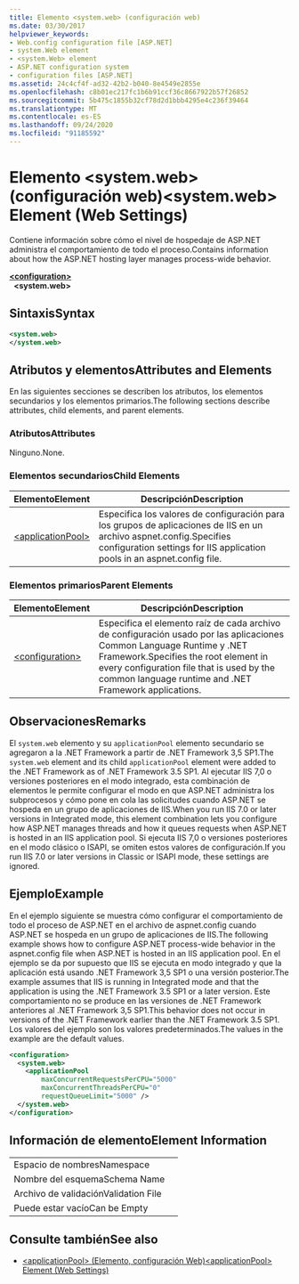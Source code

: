 ```yaml
---
title: Elemento <system.web> (configuración web)
ms.date: 03/30/2017
helpviewer_keywords:
- Web.config configuration file [ASP.NET]
- system.Web element
- <system.Web> element
- ASP.NET configuration system
- configuration files [ASP.NET]
ms.assetid: 24c4cf4f-ad32-42b2-b040-8e4549e2855e
ms.openlocfilehash: c8b01ec217fc1b6b91ccf36c8667922b57f26852
ms.sourcegitcommit: 5b475c1855b32cf78d2d1bbb4295e4c236f39464
ms.translationtype: MT
ms.contentlocale: es-ES
ms.lasthandoff: 09/24/2020
ms.locfileid: "91185592"
---
```

# <a name="systemweb-element-web-settings"></a><span data-ttu-id="16096-102">Elemento \<system.web> (configuración web)</span><span class="sxs-lookup"><span data-stu-id="16096-102">\<system.web> Element (Web Settings)</span></span>

<span data-ttu-id="16096-103">Contiene información sobre cómo el nivel de hospedaje de ASP.NET administra el comportamiento de todo el proceso.</span><span class="sxs-lookup"><span data-stu-id="16096-103">Contains information about how the ASP.NET hosting layer manages process-wide behavior.</span></span>  
  
[**\<configuration>**](../configuration-element.md)  
&nbsp;&nbsp;**\<system.web>**  
  
## <a name="syntax"></a><span data-ttu-id="16096-104">Sintaxis</span><span class="sxs-lookup"><span data-stu-id="16096-104">Syntax</span></span>  
  
```xml  
<system.web>  
</system.web>  
```  
  
## <a name="attributes-and-elements"></a><span data-ttu-id="16096-105">Atributos y elementos</span><span class="sxs-lookup"><span data-stu-id="16096-105">Attributes and Elements</span></span>  

<span data-ttu-id="16096-106">En las siguientes secciones se describen los atributos, los elementos secundarios y los elementos primarios.</span><span class="sxs-lookup"><span data-stu-id="16096-106">The following sections describe attributes, child elements, and parent elements.</span></span>  
  
### <a name="attributes"></a><span data-ttu-id="16096-107">Atributos</span><span class="sxs-lookup"><span data-stu-id="16096-107">Attributes</span></span>  

<span data-ttu-id="16096-108">Ninguno.</span><span class="sxs-lookup"><span data-stu-id="16096-108">None.</span></span>  
  
### <a name="child-elements"></a><span data-ttu-id="16096-109">Elementos secundarios</span><span class="sxs-lookup"><span data-stu-id="16096-109">Child Elements</span></span>  
  
|<span data-ttu-id="16096-110">Elemento</span><span class="sxs-lookup"><span data-stu-id="16096-110">Element</span></span>|<span data-ttu-id="16096-111">Descripción</span><span class="sxs-lookup"><span data-stu-id="16096-111">Description</span></span>|  
|-------------|-----------------|  
|[\<applicationPool>](applicationpool-element-web-settings.md)|<span data-ttu-id="16096-112">Especifica los valores de configuración para los grupos de aplicaciones de IIS en un archivo aspnet.config.</span><span class="sxs-lookup"><span data-stu-id="16096-112">Specifies configuration settings for IIS application pools in an aspnet.config file.</span></span>|  
  
### <a name="parent-elements"></a><span data-ttu-id="16096-113">Elementos primarios</span><span class="sxs-lookup"><span data-stu-id="16096-113">Parent Elements</span></span>  
  
|<span data-ttu-id="16096-114">Elemento</span><span class="sxs-lookup"><span data-stu-id="16096-114">Element</span></span>|<span data-ttu-id="16096-115">Descripción</span><span class="sxs-lookup"><span data-stu-id="16096-115">Description</span></span>|  
|-------------|-----------------|  
|[\<configuration>](../configuration-element.md)|<span data-ttu-id="16096-116">Especifica el elemento raíz de cada archivo de configuración usado por las aplicaciones Common Language Runtime y .NET Framework.</span><span class="sxs-lookup"><span data-stu-id="16096-116">Specifies the root element in every configuration file that is used by the common language runtime and .NET Framework applications.</span></span>|  
  
## <a name="remarks"></a><span data-ttu-id="16096-117">Observaciones</span><span class="sxs-lookup"><span data-stu-id="16096-117">Remarks</span></span>  

<span data-ttu-id="16096-118">El `system.web` elemento y su `applicationPool` elemento secundario se agregaron a la .NET Framework a partir de .NET Framework 3,5 SP1.</span><span class="sxs-lookup"><span data-stu-id="16096-118">The `system.web` element and its child `applicationPool` element were added to the .NET Framework as of .NET Framework 3.5 SP1.</span></span> <span data-ttu-id="16096-119">Al ejecutar IIS 7,0 o versiones posteriores en el modo integrado, esta combinación de elementos le permite configurar el modo en que ASP.NET administra los subprocesos y cómo pone en cola las solicitudes cuando ASP.NET se hospeda en un grupo de aplicaciones de IIS.</span><span class="sxs-lookup"><span data-stu-id="16096-119">When you run IIS 7.0 or later versions in Integrated mode, this element combination lets you configure how ASP.NET manages threads and how it queues requests when ASP.NET is hosted in an IIS application pool.</span></span> <span data-ttu-id="16096-120">Si ejecuta IIS 7,0 o versiones posteriores en el modo clásico o ISAPI, se omiten estos valores de configuración.</span><span class="sxs-lookup"><span data-stu-id="16096-120">If you run IIS 7.0 or later versions in Classic or ISAPI mode, these settings are ignored.</span></span>  
  
## <a name="example"></a><span data-ttu-id="16096-121">Ejemplo</span><span class="sxs-lookup"><span data-stu-id="16096-121">Example</span></span>  

<span data-ttu-id="16096-122">En el ejemplo siguiente se muestra cómo configurar el comportamiento de todo el proceso de ASP.NET en el archivo de aspnet.config cuando ASP.NET se hospeda en un grupo de aplicaciones de IIS.</span><span class="sxs-lookup"><span data-stu-id="16096-122">The following example shows how to configure ASP.NET process-wide behavior in the aspnet.config file when ASP.NET is hosted in an IIS application pool.</span></span> <span data-ttu-id="16096-123">En el ejemplo se da por supuesto que IIS se ejecuta en modo integrado y que la aplicación está usando .NET Framework 3,5 SP1 o una versión posterior.</span><span class="sxs-lookup"><span data-stu-id="16096-123">The example assumes that IIS is running in Integrated mode and that the application is using the .NET Framework 3.5 SP1 or a later version.</span></span> <span data-ttu-id="16096-124">Este comportamiento no se produce en las versiones de .NET Framework anteriores al .NET Framework 3,5 SP1.</span><span class="sxs-lookup"><span data-stu-id="16096-124">This behavior does not occur in versions of the .NET Framework earlier than the .NET Framework 3.5 SP1.</span></span> <span data-ttu-id="16096-125">Los valores del ejemplo son los valores predeterminados.</span><span class="sxs-lookup"><span data-stu-id="16096-125">The values in the example are the default values.</span></span>  
  
```xml  
<configuration>  
  <system.web>  
    <applicationPool
        maxConcurrentRequestsPerCPU="5000"
        maxConcurrentThreadsPerCPU="0"
        requestQueueLimit="5000" />  
  </system.web>  
</configuration>  
```  
  
## <a name="element-information"></a><span data-ttu-id="16096-126">Información de elemento</span><span class="sxs-lookup"><span data-stu-id="16096-126">Element Information</span></span>  
  
|||  
|-|-|  
|<span data-ttu-id="16096-127">Espacio de nombres</span><span class="sxs-lookup"><span data-stu-id="16096-127">Namespace</span></span>||  
|<span data-ttu-id="16096-128">Nombre del esquema</span><span class="sxs-lookup"><span data-stu-id="16096-128">Schema Name</span></span>||  
|<span data-ttu-id="16096-129">Archivo de validación</span><span class="sxs-lookup"><span data-stu-id="16096-129">Validation File</span></span>||  
|<span data-ttu-id="16096-130">Puede estar vacío</span><span class="sxs-lookup"><span data-stu-id="16096-130">Can be Empty</span></span>||  
  
## <a name="see-also"></a><span data-ttu-id="16096-131">Consulte también</span><span class="sxs-lookup"><span data-stu-id="16096-131">See also</span></span>

- [<span data-ttu-id="16096-132">\<applicationPool> (Elemento, configuración Web)</span><span class="sxs-lookup"><span data-stu-id="16096-132">\<applicationPool> Element (Web Settings)</span></span>](applicationpool-element-web-settings.md)
